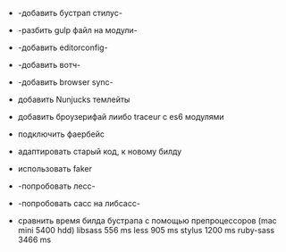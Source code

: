 * -добавить бустрап стилус-
* -разбить gulp файл на модули-
* -добавить editorconfig-
* -добавить вотч-
* -добавить browser sync-
* добавить Nunjucks темлейты
* добавить броузерифай лиибо traceur с es6 модулями
* подключить фаербейс
* адаптировать старый код, к новому билду
* использовать faker
* -попробовать лесс-
* -попробовать сасс на либсасс-

* сравнить время билда бустрапа с помощью препроцессоров (mac mini 5400 hdd)
  libsass   556  ms
  less      905  ms
  stylus    1200 ms
  ruby-sass 3466 ms
